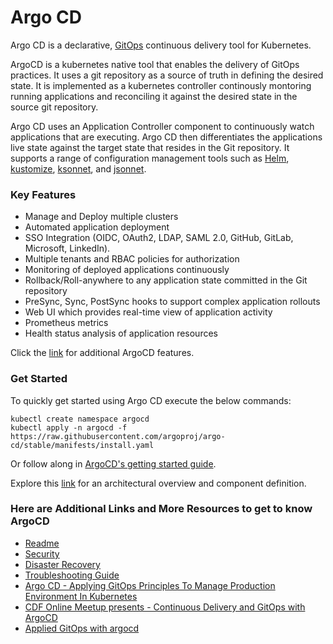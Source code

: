 # Argo CD

Argo CD is a declarative, [GitOps](https://www.gitops.tech/) continuous delivery tool for Kubernetes.

ArgoCD is a kubernetes native tool that enables the delivery of GitOps practices.  It uses a git repository as a source of truth in defining the desired state.  It is implemented as a kubernetes controller continously montoring running applications and reconciling it against the desired state in the source git repository.

Argo CD uses an Application Controller component to continuously watch applications that are executing.  Argo CD then differentiates the applications live state against the target state that resides in the Git repository. It supports a range of configuration management tools such as [Helm](https://helm.sh/), [kustomize](https://kustomize.io/), [ksonnet](https://ksonnet.io/get-started/), and [jsonnet](https://jsonnet.org/).

### Key Features

- Manage and Deploy multiple clusters
- Automated application deployment
- SSO Integration (OIDC, OAuth2, LDAP, SAML 2.0, GitHub, GitLab, Microsoft, LinkedIn).
- Multiple tenants and RBAC policies for authorization
- Monitoring of deployed applications continuously
- Rollback/Roll-anywhere to any application state committed in the Git repository
- PreSync, Sync, PostSync hooks to support complex application rollouts
- Web UI which provides real-time view of application activity
- Prometheus metrics
- Health status analysis of application resources

Click the [link](https://argoproj.github.io/argo-cd/#what-is-argo-cd) for additional ArgoCD features.

### Get Started

To quickly get started using Argo CD execute the below commands:

    kubectl create namespace argocd
    kubectl apply -n argocd -f https://raw.githubusercontent.com/argoproj/argo-cd/stable/manifests/install.yaml

Or follow along in [ArgoCD's getting started guide](https://argoproj.github.io/argo-cd/getting_started/).

Explore this [link](https://argoproj.github.io/argo-cd/operator-manual/architecture/) for an architectural overview and component definition.

### Here are Additional Links and More Resources to get to know ArgoCD

- [Readme](https://repo1.dso.mil/platform-one/big-bang/apps/core/argocd/-/blob/documentation-standard/docs/README.md)
- [Security](https://repo1.dso.mil/platform-one/big-bang/apps/core/argocd/-/blob/documentation-standard/docs/security.md)
- [Disaster Recovery](https://repo1.dso.mil/platform-one/big-bang/apps/core/argocd/-/blob/documentation-standard/docs/disaster-recovery.md)
- [Troubleshooting Guide](https://repo1.dso.mil/platform-one/big-bang/apps/core/argocd/-/blob/documentation-standard/docs/troubleshooting-guide.md)
- [Argo CD - Applying GitOps Principles To Manage Production Environment In Kubernetes](https://www.youtube.com/watch?v=vpWQeoaiRM4)
- [CDF Online Meetup presents - Continuous Delivery and GitOps with ArgoCD](https://www.youtube.com/watch?v=xAN8eTWHRU0)
- [Applied GitOps with argocd](https://thenewstack.io/applied-gitops-with-argocd/)
